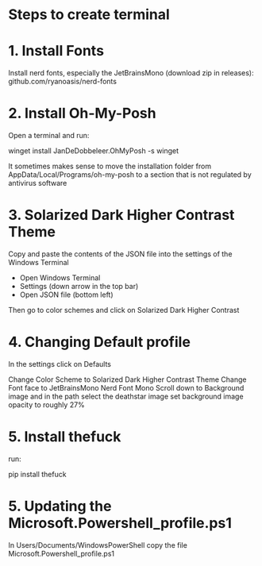 # Steps to create terminal

# 1. Install Fonts
Install nerd fonts, especially the JetBrainsMono (download zip in releases): github.com/ryanoasis/nerd-fonts

# 2. Install Oh-My-Posh
Open a terminal and run:

winget install JanDeDobbeleer.OhMyPosh -s winget

It sometimes makes sense to move the installation folder from AppData/Local/Programs/oh-my-posh to a section that is not regulated by antivirus software

# 3. Solarized Dark Higher Contrast Theme
Copy and paste the contents of the JSON file into the settings of the Windows Terminal
- Open Windows Terminal
- Settings (down arrow in the top bar)
- Open JSON file (bottom left)

Then go to color schemes and click on Solarized Dark Higher Contrast

# 4. Changing Default profile
In the settings click on Defaults

Change Color Scheme to Solarized Dark Higher Contrast Theme
Change Font face to JetBrainsMono Nerd Font Mono
Scroll down to Background image and in the path select the deathstar image
set background image opacity to roughly 27%

# 5. Install thefuck
run:

pip install thefuck

# 5. Updating the Microsoft.Powershell_profile.ps1
In Users/Documents/WindowsPowerShell copy the file Microsoft.Powershell_profile.ps1

